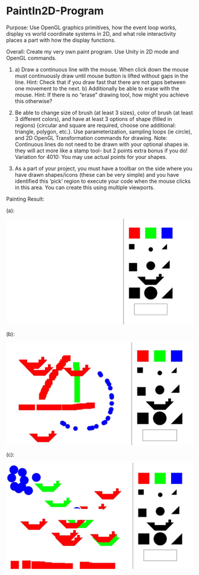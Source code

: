 # PaintIn2D-Program

Purpose: Use OpenGL graphics primitives, how the event loop works, display vs world coordinate systems in 2D, and what role interactivity places a part with how the display functions.

Overall: Create my very own paint program. Use Unity in 2D mode and OpenGL commands.

1) a) Draw a continuous line with the mouse. When click down the mouse must continuously draw until mouse button is lifted without gaps in the line. Hint: Check that if you draw fast that there are not gaps between one movement to the next. b) Additionally be able to erase with the mouse. Hint: If there is no “erase” drawing tool, how might you achieve this otherwise?

2) Be able to change size of brush (at least 3 sizes), color of brush (at least 3 different colors), and have at least 3 options of shape (filled in regions) {circular and square are required, choose one additional: triangle, polygon, etc.}. Use parameterization, sampling loops (ie circle), and 2D OpenGL Transformation commands for drawing. Note: Continuous lines do not need to be drawn with your optional shapes ie. they will act more like a stamp tool- but 2 points extra bonus if you do! Variation for 4010: You may use actual points for your shapes.

3) As a part of your project, you must have a toolbar on the side where you have drawn shapes/icons (these can be very simple) and you have identified this ‘pick’ region to execute your code when the mouse clicks in this area. You can create this using multiple viewports.

Painting Result:

(a):

![image](https://github.com/Yijunliulost/PaintIn2D-Program/blob/master/Capture1.JPG)

(b):

![image](https://github.com/Yijunliulost/PaintIn2D-Program/blob/master/Capture2.JPG)

(c):

![image](https://github.com/Yijunliulost/PaintIn2D-Program/blob/master/Capture3.JPG)

